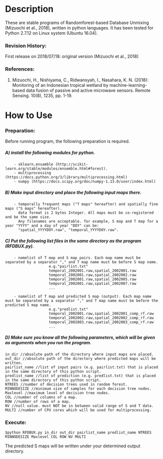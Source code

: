 Description
=======================
These are stable programs of Randomforest-based Database Unmixing (Mizuochi et al., 2018), written in python languages. It has been tested for Python 2.7.12 on Linux system (Ubuntu 16.04).

### Revision History:
First release on 2018/07/18: original version (Mizuochi et al., 2018)

### References:
1. Mizuochi, H., Nishiyama, C., Ridwansyah, I., Nasahara, K. N. (2018): Monitoring of an Indonesian tropical wetland by machine-learning-based data fusion of passive and active microwave sensors. Remote Sensing. 10(8), 1235, pp. 1-19.

How to Use
=====================

### Preparation:
Before running program, the following preparation is required.

##### A) install the following modules for python.
        - sklearn.ensamble (http://scikit-learn.org/stable/modules/ensemble.html#forest).
        - multiprocessing (https://docs.python.org/3/library/multiprocessing.html)
        - numpy (https://docs.scipy.org/doc/numpy-1.13.0/user/index.html)

##### B) Make input directory and place the following input maps there.

        - temporally frequent maps ("T maps" hereafter) and spatially fine maps ("S maps" hereafter).
          data format is 2 bytes Integer. All maps must be co-registered and be the same size.
          Any filenames are acceptable. for example, S map and T map for a year "YYYY" and a day of year "DOY" can be:
          "spatial_YYYYDOY.raw", "temporal_YYYYDOY.raw".

##### C) Put the following list files in the same directory as the program (RFDBUX.py).
        - namelist of T map and S map pairs. Each map name must be separated by a separator "," and T map name must be before S map name.
                        e.g."pairlist.txt"
                        temporal_2002001.raw,spatial_2002001.raw
                        temporal_2002001.raw,spatial_2002002.raw
                        temporal_2002001.raw,spatial_2002005.raw
                        temporal_2002001.raw,spatial_2002007.raw
                        ...

        - namelist of T map and predicted S map (output). Each map name must be separated by a separator "," and T map name must be before the predicted S map name.
                        e.g."predlist.txt"
                        temporal_2002001.raw,spatial_2002001_comp_rf.raw
                        temporal_2002002.raw,spatial_2002002_comp_rf.raw
                        temporal_2002003.raw,spatial_2002003_comp_rf.raw
                        ...

##### D) Make sure you know all the following parameters, which will be given as arguments when you run the program.
	in_dir //absolute path of the directory where input maps are placed.
	out_dir //absolute path of the directory where predicted maps will be written.
	pairlist_name //list of input pairs (e.g. pairlist.txt) that is placed in the same directory of this python script.
	predlist_name //list of prediction (e.g. predlist.txt) that is placed in the same directory of this python script.
	NTREES //number of decision trees used in random forest. 
	MINNODESIZE //minimum size of samples for each decision tree nodes.
	Maxlevel //maximum level of decision tree nodes.
	COL //number of columns of a map.
	ROW //number of rows of a map.
	NV //null value. must NOT be in between valid range of S and T data.
	MULTI //number of CPU cores which will be used for multiprocessing.

### Execute:

	$python RFDBUX.py in_dir out_dir pairlist_name predlist_name NTREES MINNODESIZE Maxlevel COL ROW NV MULTI

The predicted S maps will be written under your determined output directory.
